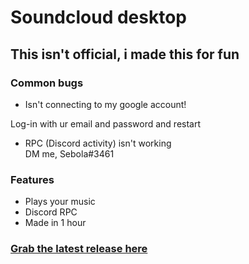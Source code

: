 # Soundcloud desktop

## This isn't official, i made this for fun

### Common bugs

- Isn't connecting to my google account!

Log-in with ur email and password and restart

- RPC (Discord activity) isn't working  
DM me, Sebola#3461

### Features

- Plays your music
- Discord RPC
- Made in 1 hour

### [Grab the latest release here](https://github.com/Sebola3461/soundcloud-desktop/releases/tag/Beta/latest)
